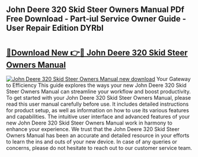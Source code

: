 ## John Deere 320 Skid Steer Owners Manual PDf Free Download - Part-iuI Service Owner Guide - User Repair Edition DYRbl

# <h2><a href="http://bc86234.oget.top/?id=John+Deere+320+Skid+Steer+Owners+Manual">🔗Download New 👉🔴 John Deere 320 Skid Steer Owners Manual</a></h2>

[![John Deere 320 Skid Steer Owners Manual new download](https://i.imgur.com/5g1atiW.png)](http://bc86234.oget.top/?id=John+Deere+320+Skid+Steer+Owners+Manual)
Your Gateway to Efficiency This guide explores the ways your new John Deere 320 Skid Steer Owners Manual can streamline your workflow and boost productivity. To get started with your John Deere 320 Skid Steer Owners Manual, please read this user manual carefully before use. It includes detailed instructions for product setup, as well as information on how to use its various features and capabilities. The intuitive user interface and advanced features of your new John Deere 320 Skid Steer Owners Manual work in harmony to enhance your experience. We trust that the John Deere 320 Skid Steer Owners Manual has been an accurate and detailed resource in your efforts to learn the ins and outs of your new device. In case of any queries or concerns, please do not hesitate to reach out to our customer service team.
